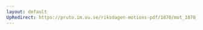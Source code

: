 ```yaml
---
layout: default
UpRedirect: https://pruto.im.uu.se/riksdagen-motions-pdf/1870/mot_1870__ak__31/mot_1870__ak__31-001.pdf
---
```

